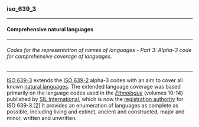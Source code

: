 ### iso_639_3



------
#### Comprehensive natural languages



------
###### Codes for the representation of names of languages - Part 3: Alpha-3 code for comprehensive coverage of languages.



------
[ISO 639-3](https://en.wikipedia.org/wiki/ISO_639-3) extends the [ISO 639-2](https://en.wikipedia.org/wiki/ISO_639-2 "ISO 639-2") alpha-3 codes with an aim to cover all known [natural languages](https://en.wikipedia.org/wiki/Natural_language "Natural language"). The extended language coverage was based primarily on the language codes used in the *[Ethnologue](https://en.wikipedia.org/wiki/Ethnologue "Ethnologue")* (volumes 10-14) published by [SIL International](https://en.wikipedia.org/wiki/SIL_International "SIL International"), which is now the [registration authority](https://en.wikipedia.org/wiki/Registration_authority "Registration authority") for ISO 639-3.[[2]](https://en.wikipedia.org/wiki/ISO_639-3#cite_note-2) It provides an enumeration of languages as complete as possible, including living and extinct, ancient and constructed, major and minor, written and unwritten.